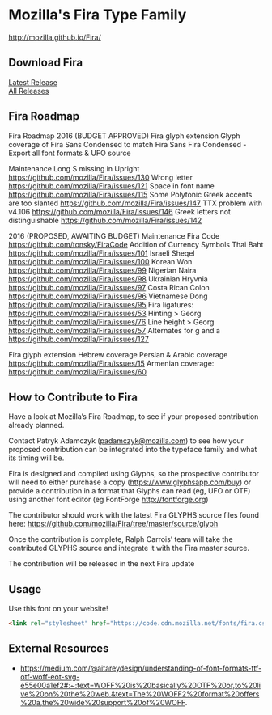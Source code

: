 # Mozilla's Fira Type Family
http://mozilla.github.io/Fira/

## Download Fira
<a href="https://github.com/mozilla/Fira/releases/latest">Latest Release</a><br>
<a href="https://github.com/mozilla/Fira/releases">All Releases</a>

## Fira Roadmap
Fira Roadmap
2016 (BUDGET APPROVED)
Fira glyph extension
Glyph coverage of Fira Sans Condensed to match Fira Sans
Fira Condensed - Export all font formats & UFO source

Maintenance 
Long S missing in Upright https://github.com/mozilla/Fira/issues/130
Wrong letter https://github.com/mozilla/Fira/issues/121
Space in font name https://github.com/mozilla/Fira/issues/115
Some Polytonic Greek accents are too slanted https://github.com/mozilla/Fira/issues/147
TTX problem with v4.106 https://github.com/mozilla/Fira/issues/146
Greek letters not distinguishable https://github.com/mozilla/Fira/issues/142


2016 (PROPOSED, AWAITING BUDGET)
Maintenance 
Fira Code https://github.com/tonsky/FiraCode
Addition of Currency Symbols
Thai Baht https://github.com/mozilla/Fira/issues/101
Israeli Sheqel https://github.com/mozilla/Fira/issues/100
Korean Won https://github.com/mozilla/Fira/issues/99
Nigerian Naira https://github.com/mozilla/Fira/issues/98
Ukrainian Hryvnia https://github.com/mozilla/Fira/issues/97
Costa Rican Colon https://github.com/mozilla/Fira/issues/96
Vietnamese Dong https://github.com/mozilla/Fira/issues/95
Fira ligatures: https://github.com/mozilla/Fira/issues/53
Hinting > Georg https://github.com/mozilla/Fira/issues/76
Line height > Georg https://github.com/mozilla/Fira/issues/57
Alternates for g and a https://github.com/mozilla/Fira/issues/127

Fira glyph extension
Hebrew coverage
Persian & Arabic coverage https://github.com/mozilla/Fira/issues/15
Armenian coverage: https://github.com/mozilla/Fira/issues/60

## How to Contribute to Fira
Have a look at Mozilla’s Fira Roadmap, to see if your proposed contribution already planned. 


Contact Patryk Adamczyk (padamczyk@mozilla.com) to see how your proposed contribution can be integrated into the typeface family and what its timing will be.

Fira is designed and compiled using Glyphs, so the prospective contributor will need to either purchase a copy (https://www.glyphsapp.com/buy) or provide a contribution in a format that Glyphs can read (eg, UFO or OTF) using another font editor (eg FontForge http://fontforge.org)

The contributor should work with the latest Fira GLYPHS source files found here: https://github.com/mozilla/Fira/tree/master/source/glyph

Once the contribution is complete, Ralph Carrois’ team will take the contributed GLYPHS source and integrate it with the Fira master source.

The contribution will be released in the next Fira update
## Usage
Use this font on your website!

```html
<link rel="stylesheet" href="https://code.cdn.mozilla.net/fonts/fira.css">
```

## External Resources
- https://medium.com/@aitareydesign/understanding-of-font-formats-ttf-otf-woff-eot-svg-e55e00a1ef2#:~:text=WOFF%20is%20basically%20OTF%20or,to%20live%20on%20the%20web.&text=The%20WOFF2%20format%20offers%20a,the%20wide%20support%20of%20WOFF.
